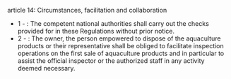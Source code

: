 article 14: Circumstances, facilitation and collaboration

<ul>
			<li>1 - : The competent national authorities shall carry out the checks provided for in these Regulations without prior notice.<ul>
			</ul></li>			<li>2 - : The owner, the person empowered to dispose of the aquaculture products or their representative shall be obliged to facilitate inspection operations on the first sale of aquaculture products and in particular to assist the official inspector or the authorized staff in any activity deemed necessary.<ul>
			</ul></li></ul>